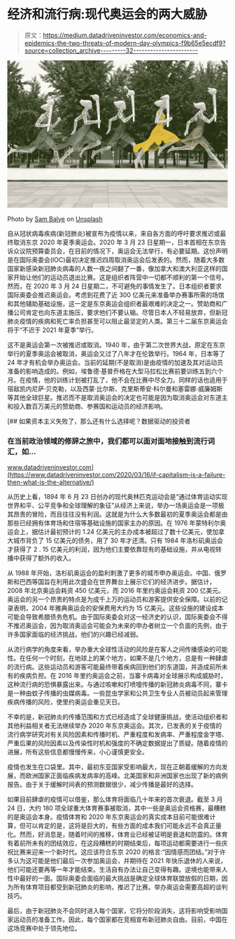 # 经济和流行病:现代奥运会的两大威胁

> 原文：<https://medium.datadriveninvestor.com/economics-and-epidemics-the-two-threats-of-modern-day-olympics-f9b65e5ecdf9?source=collection_archive---------32----------------------->

![](img/a8888adbe47ebf224a3a93e2391123f1.png)

Photo by [Sam Balye](https://unsplash.com/@sbk202?utm_source=medium&utm_medium=referral) on [Unsplash](https://unsplash.com?utm_source=medium&utm_medium=referral)

自从冠状病毒疾病(新冠肺炎)被宣布为疫情以来，来自各方面的呼吁要求推迟或最终取消东京 2020 年夏季奥运会。2020 年 3 月 23 日星期一，日本首相在东京告诉众议院预算委员会，在目前的情况下，奥运会无法举行，有必要延期。这份声明是在国际奥委会(IOC)最初决定推迟四周取消奥运会后发表的。然而，随着大多数国家新感染新冠肺炎病毒的人数一夜之间翻了一番，像加拿大和澳大利亚这样的国家开始让他们的运动员退出比赛。这是组织者阵营中一切都不顺利的第一个信号。然而，在 2020 年 3 月 24 日星期二，不可避免的事情发生了。日本组织者要求国际奥委会推迟奥运会。考虑到花费了近 300 亿美元来准备举办赛事所需的场馆和其他辅助基础设施，这一定是东京奥运会组织者最艰难的决定之一。赞助商和广播公司肯定也向东道主施压，要求他们不要认输。尽管日本人不轻易放弃，但新冠肺炎疫情的疾病和死亡率负担甚至可以阻止最坚定的人类。第三十二届东京奥运会将于“不迟于 2021 年夏季”举行。

这不是奥运会第一次被推迟或取消。1940 年，由于第二次世界大战，原定在东京举行的夏季奥运会被取消，奥运会又过了八年才在伦敦举行。1964 年，日本等了 24 年才有机会举办奥运会。当前的延期(不是取消)是由疫情的加速及其对运动员准备的影响造成的。例如，埃鲁德·基普乔格在大型马拉松比赛前要训练五到六个月。在疫情，他的训练计划被打乱了，他不会在比赛中尽全力。同样的话也适用于宿敌凯内尼萨·贝克勒，以及西蒙·比尔斯、克里斯蒂安·科尔曼和塞雷娜·威廉姆斯等其他全球巨星。推迟而不是取消奥运会的决定也可能是因为取消奥运会对东道主和投入数百万美元的赞助商、参赛国和运动员的经济影响。

[](https://www.datadriveninvestor.com/2020/03/16/if-capitalism-is-a-failure-then-what-is-the-alternative/) [## 如果资本主义失败了，那么还有什么选择呢？数据驱动的投资者

### 在当前政治领域的修辞之旅中，我们都可以面对面地接触到流行词汇，如…

www.datadriveninvestor.com](https://www.datadriveninvestor.com/2020/03/16/if-capitalism-is-a-failure-then-what-is-the-alternative/) 

从历史上看，1894 年 6 月 23 日创办的现代奥林匹克运动会是“通过体育运动实现世界和平、公平竞争和全球理解的象征”从经济上来说，举办一场奥运会是一项极其昂贵的冒险，而且往往没有利润。这就是为什么大多数最初的夏季奥运会都是由那些已经拥有体育场和住宿等基础设施的国家主办的原因。在 1976 年蒙特利尔奥运会上，据估计最初预计的 1.24 亿美元的主办成本被超过了数十亿美元，使加拿大城市背负了 15 亿美元的债务，用了 30 年才还清。只有 1984 年洛杉矶奥运会才获得了 2 . 15 亿美元的利润，因为他们主要依靠现有的基础设施，并从电视转播中获得了额外的收入。

从 1988 年开始，洛杉矶奥运会的盈利刺激了更多的城市申办奥运会。中国、俄罗斯和巴西等国旨在利用此次盛会在世界舞台上展示它们的经济进步。据估计，2008 年北京奥运会耗资 450 亿美元，而 2016 年里约奥运会耗资 200 亿美元。奥运会的另一个昂贵的特点是为成千上万的运动员和游客提供安全保障。以前的记录表明，2004 年雅典奥运会的安保费用大约为 15 亿美元。这些设施的建设成本可能会导致希腊债务危机。由于国际奥委会对这一经济史的认识，国际奥委会不得不推迟奥运会，因为取消奥运会可能会为未来的申办者树立一个负面的先例，由于许多国家面临的经济挑战，他们的兴趣已经减弱。

从流行病学的角度来看，举办重大全球性活动的风险是在客人之间传播感染的可能性。在任何一个时刻，在地球上的某个地方，如果不是几个地方，总是有一种肆虐的流行病。这些运动员和游客可能最终带着疾病回到他们的东道国，并造成前所未有的疾病负担。在 2016 年里约奥运会之前，当寨卡病毒对全球展示构成威胁时，这种流行病的恐惧暴露出来。与通过咳嗽和打喷嚏传播的新冠肺炎病毒不同，寨卡是一种由蚊子传播的虫媒病毒。一些昆虫学家和公共卫生专业人员被动员起来管理疾病传播的风险，使里约奥运会重见天日。

不幸的是，新冠肺炎的传播范围和方式已经造成了全球健康挑战，使活动组织者和其他利益相关者无法继续举办 2020 年东京奥运会。其次，已发表的关于疫情的流行病学研究对有关风险因素和传播时机、严重程度和发病率、严重程度金字塔、严重后果的风险因素以及传染性时机和强度的不确定数据提出了质疑。随着疫情的进展，所有这些信息都慢慢传来，小心谨慎更安全。

疫情也发生在口袋里。其中，最初东亚国家受影响最大，现在正朝着缓解的方向发展，而欧洲国家正面临疾病发病率的高峰。北美国家和非洲国家也出现了新的病例报告。由于关于缓解时间表的预测数据很少，减少传播是最好的选择。

如果目前肆虐的疫情可以借鉴，那么体育将面临几十年来的首次衰退。截至 3 月 24 日，大约 180 项全球重大体育赛事被取消，其中一些是奥运会资格赛，最糟糕的是奥运会本身。疫情体育和 2020 年东京奥运会的真实成本目前可能很难计算，但可以肯定的是，这将是巨大的，有些方面的成本我们可能永远不会真正量化。然而，好消息是，随着时间的推移，体育业已经被证明是衰退和防震的。体育有着前所未有的团结效应，在这段糟糕的时期结束后，每项运动都需要进行一些庆祝比赛来迎来一个新时代。这应该符合东京 2020 的格言:“因情感而团结。”对于许多认为这可能是他们最后一次参加奥运会，并期待在 2021 年快乐退休的人来说，他们可能还要再等一年才能结束。生活自有办法让自己变得有趣。逆境也能带来人性中最好的一面。国际奥委会面临的最大挑战是确定全球体育联盟放假的日期，因为所有体育项目都受到新冠肺炎的影响，推迟了比赛。举办奥运会需要高超的谈判技巧。

最后，由于新冠肺炎不会同时进入每个国家，它将分阶段消失，这将影响受影响国家运动员的准备工作。因此，每个国家都在竞相宣布新冠肺炎自由。目前，中国在这场竞赛中处于领先地位。